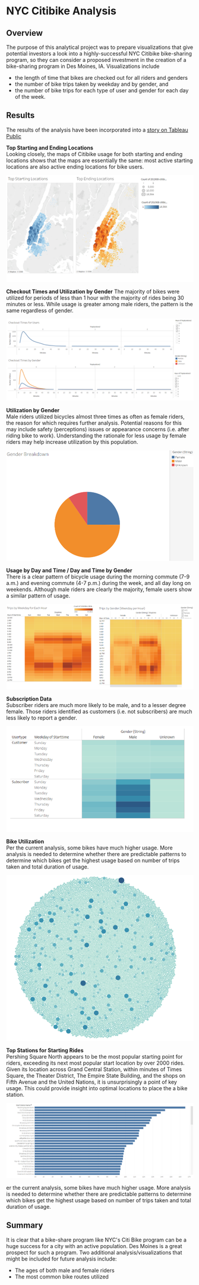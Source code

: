 # NYC Citibike Analysis

## Overview
The purpose of this analytical project was to prepare visualizations that give potential investors a look into a highly-successful NYC Citibike bike-sharing program, so they can consider a proposed investment in the creation of a bike-sharing program in Des Moines, IA. Visualizations include
- the length of time that bikes are checked out for all riders and genders
- the number of bike trips taken by weekday and by gender, and
- the number of bike trips for each type of user and gender for each day of the week.

## Results
The results of the analysis have been incorporated into a [story on Tableau Public](https://public.tableau.com/app/profile/laura.blabac/viz/NYCBikesharing_16409893141610/LessonsfromNYCCitiBike)

**Top Starting and Ending Locations**  
Looking closely, the maps of Citibike usage for both starting and ending locations shows that the maps are essentially the same: most active starting locations are also active ending locations for bike users.

![Starting_Ending_Locations](https://github.com/leblabac/bikesharing/blob/main/images/Starting_Ending_Locations.png)

**Checkout Times and Utilization by Gender**
The majority of bikes were utilized for periods of less than 1 hour with the majority of rides being 30 minutes or less. While usage is greater among male riders, the pattern is the same regardless of gender.

![Checkout Times_Duration](https://github.com/leblabac/bikesharing/blob/main/images/Checkout%20Times_Duration.png)

**Utilization by Gender**  
Male riders utilized bicycles almost three times as often as female riders, the reason for which requires further analysis.  Potential reasons for this may include  safety (perceptions) issues or appearance concerns (i.e. after riding bike to work). Understanding the rationale for less usage by female riders may help increase utilization by this population.

![Gender Breakdown](https://github.com/leblabac/bikesharing/blob/main/images/gender%20breakdown.png)

**Usage by Day and Time / Day and Time by Gender**  
There is a clear pattern of bicycle usage during the morning commute (7-9 a.m.) and evening commute (4-7 p.m.) during the week, and all day long on weekends. Although male riders are clearly the majority, female users show a similar pattern of usage.

![Usage by Day](https://github.com/leblabac/bikesharing/blob/main/images/Trips_by_weekday.png)

**Subscription Data**  
Subscriber riders are much more likely to be male, and to a lesser degree female. Those riders identified as customers (i.e. not subscribers) are much less likely to report a gender.

![Subscription Data](https://github.com/leblabac/bikesharing/blob/main/images/Trips_by_user.png)

**Bike Utilization**  
Per the current analysis, some bikes have much higher usage. More analysis is needed to determine whether there are predictable patterns to determine which bikes get the highest usage based on number of trips taken and total duration of usage.

![Bike Utilization](https://github.com/leblabac/bikesharing/blob/main/images/BikeUtilization.png)

**Top Stations for Starting Rides**    
Pershing Square North appears to be the most popular starting point for riders, exceeding its next most popular start location by over 2000 rides. Given its location across Grand Central Station, within minutes of Times Square, the Theater District, The Empire State Building, and the shops on Fifth Avenue and the United Nations, it is unsurprisingly a point of key usage. This could provide insight into optimal locations to place the a bike station.

![Top Locations](https://github.com/leblabac/bikesharing/blob/main/images/PopularStartLocations.png)

er the current analysis, some bikes have much higher usage. More analysis is needed to determine whether there are predictable patterns to determine which bikes get the highest usage based on number of trips taken and total duration of usage.

## Summary
It is clear that a bike-share program like NYC's Citi Bike program can be a huge success for a city with an active population.  Des Moines is a great prospect for such a program. Two additional analysis/visualizations that might be included for future analysis include:
- The ages of both male and female riders
- The most common bike routes utilized
